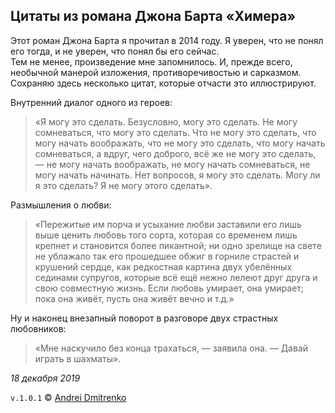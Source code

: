 ## Цитаты из романа Джона Барта &laquo;Химера&raquo;

Этот роман Джона Барта я прочитал в 2014 году. Я уверен, что не понял его тогда, и не уверен, что понял бы его сейчас.  
Тем не менее, произведение мне запомнилось. И, прежде всего, необычной манерой изложения, противоречивостью и сарказмом. Сохраняю здесь несколько цитат, которые отчасти это иллюстрируют.

Внутренний диалог одного из героев:
>&laquo;Я могу это сделать. Безусловно, могу это сделать. Не могу сомневаться, что могу это сделать. Что не могу это сделать, что могу начать воображать, что не могу это сделать, что могу начать сомневаться, а вдруг, чего доброго, всё же не могу это сделать, — не могу начать воображать, не могу начать сомневаться, не могу начать начинать. Нет вопросов, я могу это сделать. Могу ли я это сделать? Я не могу этого сделать&raquo;.

Размышления о любви:
>&laquo;Пережитые им порча и усыхание любви заставили его лишь выше ценить любовь того сорта, которая со временем лишь крепнет и становится более пикантной; ни одно зрелище на свете не ублажало так его прошедшее обжиг в горниле страстей и крушений сердце, как редкостная картина двух убелённых сединами супругов, которые всё ещё нежно лелеют друг друга и свою совместную жизнь. Если любовь умирает, она умирает; пока она живёт, пусть она живёт вечно и т.д.&raquo;

Ну и наконец внезапный поворот в разговоре двух страстных любовников:
>&laquo;Мне наскучило без конца трахаться, ― заявила она. ― Давай играть в шахматы&raquo;.

_18 декабря 2019_

`v.1.0.1` &copy; [Andrei Dmitrenko](https://admitrenko.github.io/blog)
